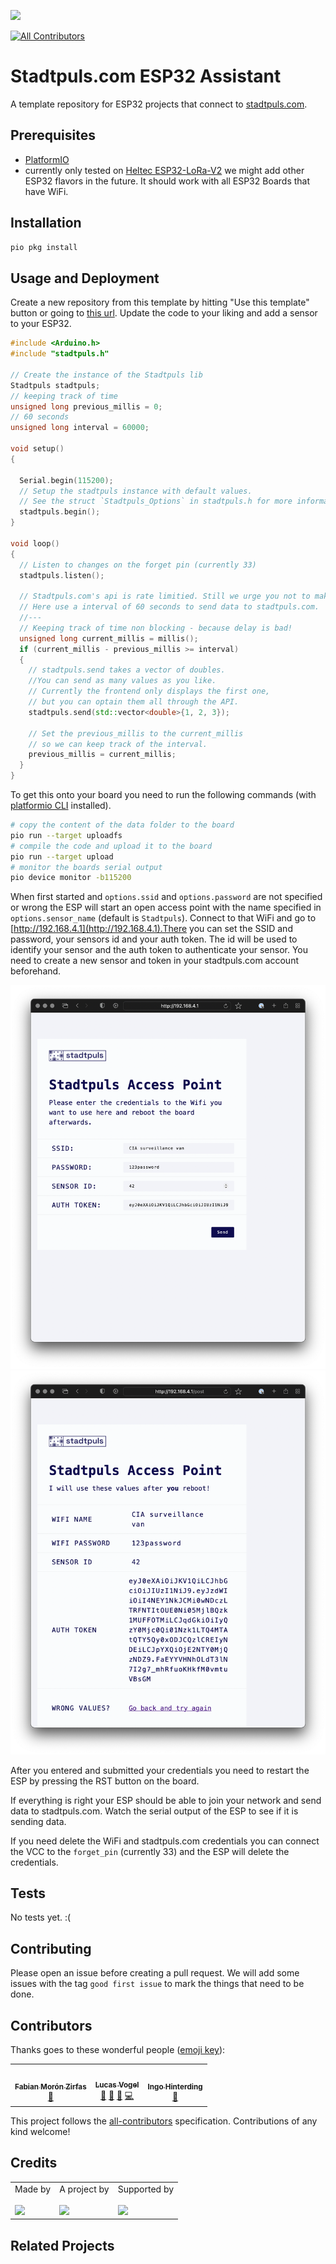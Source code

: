![](https://img.shields.io/badge/Built%20with%20%E2%9D%A4%EF%B8%8F-at%20Technologiestiftung%20Berlin-blue)

<!-- ALL-CONTRIBUTORS-BADGE:START - Do not remove or modify this section -->
[![All Contributors](https://img.shields.io/badge/all_contributors-3-orange.svg?style=flat-square)](#contributors-)
<!-- ALL-CONTRIBUTORS-BADGE:END -->

# Stadtpuls.com ESP32 Assistant

A template repository for ESP32 projects that connect to [stadtpuls.com](https://stadtpuls.com).
## Prerequisites

- [PlatformIO](https://platformio.org/)
- currently only tested on [Heltec ESP32-LoRa-V2](https://heltec.org/project/wifi-lora-32/) we might add other ESP32 flavors in the future. It should work with all ESP32 Boards that have WiFi. 

## Installation

```bash
pio pkg install
```

## Usage and Deployment

Create a new repository from this template by hitting "Use this template" button or going to [this url](https://github.com/technologiestiftung/stadtpuls-esp32-assistant/generate).
Update the code to your liking and add a sensor to your ESP32.


```cpp
#include <Arduino.h>
#include "stadtpuls.h"

// Create the instance of the Stadtpuls lib
Stadtpuls stadtpuls; 
// keeping track of time
unsigned long previous_millis = 0;
// 60 seconds
unsigned long interval = 60000;

void setup()
{

  Serial.begin(115200);
  // Setup the stadtpuls instance with default values. 
  // See the struct `Stadtpuls_Options` in stadtpuls.h for more information. 
  stadtpuls.begin();
}

void loop()
{
  // Listen to changes on the forget pin (currently 33)
  stadtpuls.listen();

  // Stadtpuls.com's api is rate limitied. Still we urge you not to make to many requests.
  // Here use a interval of 60 seconds to send data to stadtpuls.com.
  //---
  // Keeping track of time non blocking - because delay is bad!
  unsigned long current_millis = millis();
  if (current_millis - previous_millis >= interval)
  {
    // stadtpuls.send takes a vector of doubles.
    //You can send as many values as you like.
    // Currently the frontend only displays the first one,
    // but you can optain them all through the API.
    stadtpuls.send(std::vector<double>{1, 2, 3});

    // Set the previous_millis to the current_millis
    // so we can keep track of the interval.
    previous_millis = current_millis;
  }
}
```

To get this onto your board you need to run the following commands (with [platformio CLI](https://docs.platformio.org/en/latest/core/) installed). 

```bash
# copy the content of the data folder to the board
pio run --target uploadfs
# compile the code and upload it to the board
pio run --target upload
# monitor the boards serial output
pio device monitor -b115200
```

When first started and `options.ssid` and `options.password` are not specified or wrong the ESP will start an open access point with the name specified in `options.sensor_name` (default is `Stadtpuls`). Connect to that WiFi and go to [http://192.168.4.1](http://192.168.4.1).There you can set the SSID and password, your sensors id and your auth token. The id will be used to identify your sensor and the auth token to authenticate your sensor. You need to create a new sensor and token in your stadtpuls.com account beforehand.

![](docs/ap-index.png)
![](docs/ap-post.png)

After you entered and submitted your credentials you need to restart the ESP by pressing the RST button on the board.

If everything is right your ESP should be able to join your network and send data to stadtpuls.com. Watch the serial output of the ESP to see if it is sending data.

If you need delete the WiFi and stadtpuls.com credentials you can connect the VCC to the `forget_pin` (currently 33) and the ESP will delete the credentials.



## Tests

No tests yet. :(
## Contributing

Please open an issue before creating a pull request. We will add some issues with the tag `good first issue` to mark the things that need to be done. 
## Contributors

Thanks goes to these wonderful people ([emoji key](https://allcontributors.org/docs/en/emoji-key)):

<!-- ALL-CONTRIBUTORS-LIST:START - Do not remove or modify this section -->
<!-- prettier-ignore-start -->
<!-- markdownlint-disable -->
<table>
  <tr>
    <td align="center"><a href="https://fabianmoronzirfas.me/"><img src="https://avatars.githubusercontent.com/u/315106?v=4?s=64" width="64px;" alt=""/><br /><sub><b>Fabian Morón Zirfas</b></sub></a><br /><a href="https://github.com/technologiestiftung/template-default/commits?author=ff6347" title="Documentation">📖</a></td>
    <td align="center"><a href="http://vogelino.com"><img src="https://avatars.githubusercontent.com/u/2759340?v=4?s=64" width="64px;" alt=""/><br /><sub><b>Lucas Vogel</b></sub></a><br /><a href="https://github.com/technologiestiftung/template-default/commits?author=vogelino" title="Documentation">📖</a> <a href="#ideas-vogelino" title="Ideas, Planning, & Feedback">🤔</a> <a href="https://github.com/technologiestiftung/template-default/pulls?q=is%3Apr+reviewed-by%3Avogelino" title="Reviewed Pull Requests">👀</a> <a href="https://github.com/technologiestiftung/template-default/commits?author=vogelino" title="Code">💻</a></td>
    <td align="center"><a href="http://www.awsm.de"><img src="https://avatars.githubusercontent.com/u/434355?v=4?s=64" width="64px;" alt=""/><br /><sub><b>Ingo Hinterding</b></sub></a><br /><a href="https://github.com/technologiestiftung/template-default/commits?author=Esshahn" title="Documentation">📖</a></td>
  </tr>
</table>

<!-- markdownlint-restore -->
<!-- prettier-ignore-end -->

<!-- ALL-CONTRIBUTORS-LIST:END -->

This project follows the [all-contributors](https://github.com/all-contributors/all-contributors) specification. Contributions of any kind welcome!


## Credits

<table>
  <tr>
    <td>
      Made by <a src="https://citylab-berlin.org/de/start/">
        <br />
        <br />
        <img width="200" src="https://citylab-berlin.org/wp-content/uploads/2021/05/citylab-logo.svg" />
      </a>
    </td>
    <td>
      A project by <a src="https://www.technologiestiftung-berlin.de/">
        <br />
        <br />
        <img width="150" src="https://citylab-berlin.org/wp-content/uploads/2021/05/tsb.svg" />
      </a>
    </td>
    <td>
      Supported by <a src="https://www.berlin.de/rbmskzl/">
        <br />
        <br />
        <img width="80" src="https://citylab-berlin.org/wp-content/uploads/2021/12/B_RBmin_Skzl_Logo_DE_V_PT_RGB-300x200.png" />
      </a>
    </td>
  </tr>
</table>

## Related Projects
